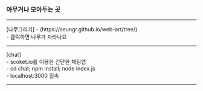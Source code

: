 <h3>아무거나 모아두는 곳</h3>

<hr/>
[나무그리기]
- (https://seungr.github.io/web-art/tree/)  <br/>
- 클릭하면 나무가 자라나요 <br/>
<hr/>
[chat] <br/>
- scoket.io를 이용한 간단한 채팅앱 <br/>
- cd chat; npm install; node index.js <br/>
- localhost:3000 접속<br/>
<hr/>
